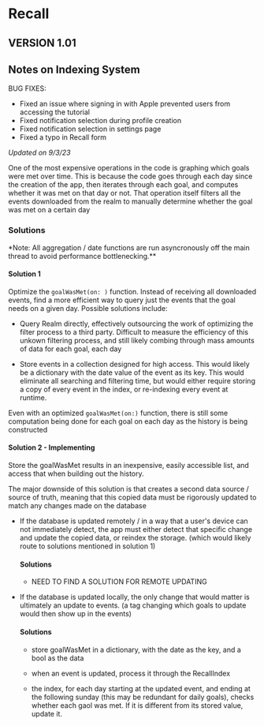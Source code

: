 # Recall

## **VERSION 1.01**

## **Notes on Indexing System**

BUG FIXES:

- Fixed an issue where signing in with Apple prevented users from accessing the tutorial
- Fixed notification selection during profile creation
- Fixed notification selection in settings page
- Fixed a typo in Recall form

_Updated on 9/3/23_

One of the most expensive operations in the code is graphing which goals were met over time. This is because the code goes through each day since the creation of the app, then iterates through each goal, and computes whether it was met on that day or not. That operation itself filters all the events downloaded from the realm to manually determine whether the goal was met on a certain day

### **Solutions**

\*Note: All aggregation / date functions are run asyncronously off the main thread to avoid performance bottlenecking.\*\*

#### **Solution 1**

Optimize the `goalWasMet(on: )` function. Instead of receiving all downloaded events, find a more efficient way to query just the events that the goal needs on a given day. Possible solutions include:

- Query Realm directly, effectively outsourcing the work of optimizing the filter process to a third party. Difficult to measure the efficiency of this unkown filtering process, and still likely combing through mass amounts of data for each goal, each day

- Store events in a collection designed for high access. This would likely be a dictionary with the date value of the event as its key. This would eliminate all searching and filtering time, but would either require storing a copy of every event in the index, or re-indexing every event at runtime.

Even with an optimized `goalWasMet(on:)` function, there is still some computation being done for each goal on each day as the history is being constructed

#### **Solution 2 - Implementing**

Store the goalWasMet results in an inexpensive, easily accessible list, and access that when building out the history.

The major downside of this solution is that creates a second data source / source of truth, meaning that this copied data must be rigorously updated to match any changes made on the database

- If the database is updated remotely / in a way that a user's device can not immediately detect, the app must either detect that specific change and update the copied data, or reindex the storage. (which would likely route to solutions mentioned in solution 1)

  #### **Solutions**

  - NEED TO FIND A SOLUTION FOR REMOTE UPDATING

- If the database is updated locally, the only change that would matter is ultimately an update to events. (a tag changing which goals to update would then show up in the events)

  #### **Solutions**

  - store goalWasMet in a dictionary, with the date as the key, and a bool as the data

  - when an event is updated, process it through the RecallIndex

  - the index, for each day starting at the updated event, and ending at the following sunday (this may be redundant for daily goals), checks whether each gaol was met. If it is different from its stored value, update it.
